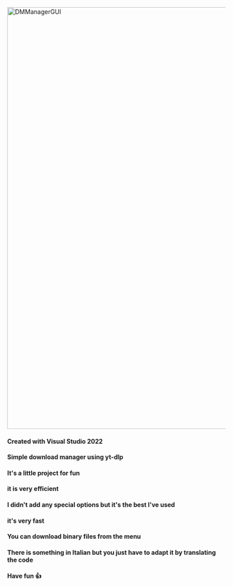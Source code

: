
<img width="772" height="972" alt="DMManagerGUI" src="https://github.com/user-attachments/assets/05578dc8-ce9a-4fc4-ae38-156f59616871" />

#### Created with Visual Studio 2022 ####
#### Simple download manager using yt-dlp ####
#### It's a little project for fun ####
#### it is very efficient ####
#### I didn't add any special options but it's the best I've used ####
#### it's very fast ####
#### You can download binary files from the menu ####
#### There is something in Italian but you just have to adapt it by translating the code ####

#### Have fun 👍 ####
